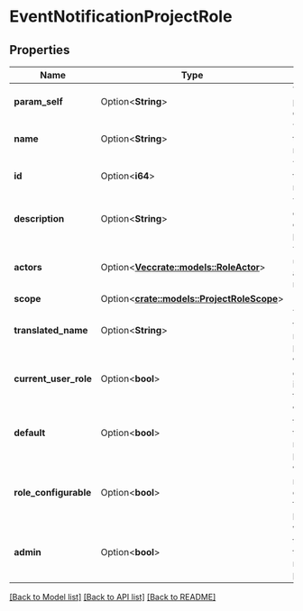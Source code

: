 # EventNotificationProjectRole

## Properties

Name | Type | Description | Notes
------------ | ------------- | ------------- | -------------
**param_self** | Option<**String**> | The URL the project role details. | [optional][readonly]
**name** | Option<**String**> | The name of the project role. | [optional]
**id** | Option<**i64**> | The ID of the project role. | [optional][readonly]
**description** | Option<**String**> | The description of the project role. | [optional][readonly]
**actors** | Option<[**Vec<crate::models::RoleActor>**](RoleActor.md)> | The list of users who act in this role. | [optional][readonly]
**scope** | Option<[**crate::models::ProjectRoleScope**](ProjectRole_scope.md)> |  | [optional]
**translated_name** | Option<**String**> | The translated name of the project role. | [optional]
**current_user_role** | Option<**bool**> | Whether the calling user is part of this role. | [optional]
**default** | Option<**bool**> | Whether this role is the default role for the project | [optional][readonly]
**role_configurable** | Option<**bool**> | Whether the roles are configurable for this project. | [optional][readonly]
**admin** | Option<**bool**> | Whether this role is the admin role for the project. | [optional][readonly]

[[Back to Model list]](../README.md#documentation-for-models) [[Back to API list]](../README.md#documentation-for-api-endpoints) [[Back to README]](../README.md)


